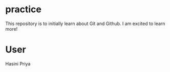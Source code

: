 # practice
This repository is to initially learn about Git and Github.
I am excited to learn more!

# User 
Hasini Priya